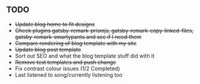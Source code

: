## TODO
- ~~Update blog home to fit designs~~
- ~~Check plugins gatsby-remark-prismjs, gatsby-remark-copy-linked-files, gatsby-remark-smartypants and see if I need them~~
- ~~Compare rendering of blog template with my site~~
- ~~Update blog post template~~
- Sort out SEO and what the blog template stuff did with it
- ~~Remove test templates and push change~~
- Fix contrast colour issues (1/2 Completed)
- Last listened to song/currently listening too
